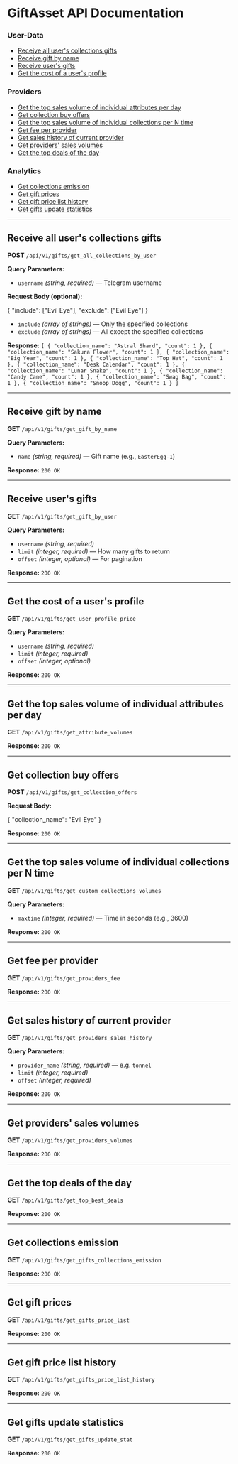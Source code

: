 # GiftAsset API Documentation

### User-Data

- [Receive all user's collections gifts](#receive-all-users-collections-gifts)
- [Receive gift by name](#receive-gift-by-name)
- [Receive user's gifts](#receive-users-gifts)
- [Get the cost of a user's profile](#get-the-cost-of-a-users-profile)

### Providers

- [Get the top sales volume of individual attributes per day](#get-the-top-sales-volume-of-individual-attributes-per-day)
- [Get collection buy offers](#get-collection-buy-offers)
- [Get the top sales volume of individual collections per N time](#get-the-top-sales-volume-of-individual-collections-per-n-time)
- [Get fee per provider](#get-fee-per-provider)
- [Get sales history of current provider](#get-sales-history-of-current-provider)
- [Get providers' sales volumes](#get-providers-sales-volumes)
- [Get the top deals of the day](#get-the-top-deals-of-the-day)

### Analytics

- [Get collections emission](#get-collections-emission)
- [Get gift prices](#get-gift-prices)
- [Get gift price list history](#get-gift-price-list-history)
- [Get gifts update statistics](#get-gifts-update-statistics)

---

## Receive all user's collections gifts

**POST** `/api/v1/gifts/get_all_collections_by_user`

**Query Parameters:**

- `username` *(string, required)* — Telegram username

**Request Body (optional):**

{
  "include": ["Evil Eye"],
  "exclude": ["Evil Eye"]
}

- `include` *(array of strings)* — Only the specified collections  
- `exclude` *(array of strings)* — All except the specified collections  

**Response:**
`
[
  {
    "collection_name": "Astral Shard",
    "count": 1
  },
  {
    "collection_name": "Sakura Flower",
    "count": 1
  },
  {
    "collection_name": "Big Year",
    "count": 1
  },
  {
    "collection_name": "Top Hat",
    "count": 1
  },
  {
    "collection_name": "Desk Calendar",
    "count": 1
  },
  {
    "collection_name": "Lunar Snake",
    "count": 1
  },
  {
    "collection_name": "Candy Cane",
    "count": 1
  },
  {
    "collection_name": "Swag Bag",
    "count": 1
  },
  {
    "collection_name": "Snoop Dogg",
    "count": 1
  }
]
`

---

## Receive gift by name

**GET** `/api/v1/gifts/get_gift_by_name`

**Query Parameters:**

- `name` *(string, required)* — Gift name (e.g., `EasterEgg-1`)

**Response:** `200 OK`

---

## Receive user's gifts

**GET** `/api/v1/gifts/get_gift_by_user`

**Query Parameters:**

- `username` *(string, required)*
- `limit` *(integer, required)* — How many gifts to return  
- `offset` *(integer, optional)* — For pagination

**Response:** `200 OK`

---

## Get the cost of a user's profile

**GET** `/api/v1/gifts/get_user_profile_price`

**Query Parameters:**

- `username` *(string, required)*  
- `limit` *(integer, required)*  
- `offset` *(integer, optional)*  

**Response:** `200 OK`

---

## Get the top sales volume of individual attributes per day

**GET** `/api/v1/gifts/get_attribute_volumes`

**Response:** `200 OK`

---

## Get collection buy offers

**POST** `/api/v1/gifts/get_collection_offers`

**Request Body:**

{
  "collection_name": "Evil Eye"
}

**Response:** `200 OK`

---

## Get the top sales volume of individual collections per N time

**GET** `/api/v1/gifts/get_custom_collections_volumes`

**Query Parameters:**

- `maxtime` *(integer, required)* — Time in seconds (e.g., 3600)

**Response:** `200 OK`

---

## Get fee per provider

**GET** `/api/v1/gifts/get_providers_fee`

**Response:** `200 OK`

---

## Get sales history of current provider

**GET** `/api/v1/gifts/get_providers_sales_history`

**Query Parameters:**

- `provider_name` *(string, required)* — e.g. `tonnel`  
- `limit` *(integer, required)*  
- `offset` *(integer, required)*  

**Response:** `200 OK`

---

## Get providers' sales volumes

**GET** `/api/v1/gifts/get_providers_volumes`

**Response:** `200 OK`

---

## Get the top deals of the day

**GET** `/api/v1/gifts/get_top_best_deals`

**Response:** `200 OK`

---

## Get collections emission

**GET** `/api/v1/gifts/get_gifts_collections_emission`

**Response:** `200 OK`

---

## Get gift prices

**GET** `/api/v1/gifts/get_gifts_price_list`

**Response:** `200 OK`

---

## Get gift price list history

**GET** `/api/v1/gifts/get_gifts_price_list_history`

**Response:** `200 OK`

---

## Get gifts update statistics

**GET** `/api/v1/gifts/get_gifts_update_stat`

**Response:** `200 OK`
